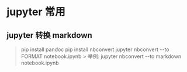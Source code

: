 # jupyter 常用

## jupyter 转换 markdown

> pip install pandoc
> pip install nbconvert
> jupyter nbconvert --to FORMAT notebook.ipynb
    > 举例: jupyter nbconvert --to markdown notebook.ipynb


```python

```
